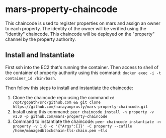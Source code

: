 # mars-property-chaincode

This chaincode is used to register properties on mars and assign an owner to each property. The identity of the owner will be verified using the "identity" chaincode. This chaincode will be deployed on the "property" channel by the property authority.

## Install and Instantiate 

First ssh into the EC2 that's running the container. Then access to shell of the container of property authority using this command: `docker exec -i -t container_id /bin/bash`. 

Then follow this steps to install and instantiate the chaincode:

1. Clone the chaincode repo using the command `cd /opt/gopath/src/github.com && git clone https://github.com/narayanprusty/mars-property-chaincode.git`
2. Install using this command: `peer chaincode install -n property -v v1.0 -p github.com/mars-property-chaincode`
3. Command to instantiate the chaincode: `peer chaincode instantiate -n property -v 1.0 -c '{"Args":[]}' -C property --cafile /home/managedblockchain-tls-chain.pem —tls`
